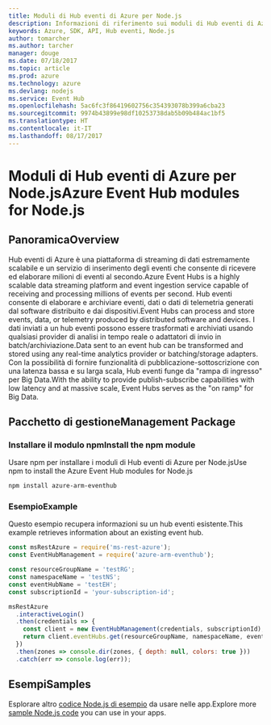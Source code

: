 ```yaml
---
title: Moduli di Hub eventi di Azure per Node.js
description: Informazioni di riferimento sui moduli di Hub eventi di Azure per Node.js
keywords: Azure, SDK, API, Hub eventi, Node.js
author: tomarcher
ms.author: tarcher
manager: douge
ms.date: 07/18/2017
ms.topic: article
ms.prod: azure
ms.technology: azure
ms.devlang: nodejs
ms.service: Event Hub
ms.openlocfilehash: 5ac6fc3f86419602756c354393078b399a6cba23
ms.sourcegitcommit: 9974b43899e98df10253738dab5b09b484ac1bf5
ms.translationtype: HT
ms.contentlocale: it-IT
ms.lasthandoff: 08/17/2017
---
```

# <a name="azure-event-hub-modules-for-nodejs"></a><span data-ttu-id="e3472-104">Moduli di Hub eventi di Azure per Node.js</span><span class="sxs-lookup"><span data-stu-id="e3472-104">Azure Event Hub modules for Node.js</span></span>

## <a name="overview"></a><span data-ttu-id="e3472-105">Panoramica</span><span class="sxs-lookup"><span data-stu-id="e3472-105">Overview</span></span>
<span data-ttu-id="e3472-106">Hub eventi di Azure è una piattaforma di streaming di dati estremamente scalabile e un servizio di inserimento degli eventi che consente di ricevere ed elaborare milioni di eventi al secondo.</span><span class="sxs-lookup"><span data-stu-id="e3472-106">Azure Event Hubs is a highly scalable data streaming platform and event ingestion service capable of receiving and processing millions of events per second.</span></span> <span data-ttu-id="e3472-107">Hub eventi consente di elaborare e archiviare eventi, dati o dati di telemetria generati dal software distribuito e dai dispositivi.</span><span class="sxs-lookup"><span data-stu-id="e3472-107">Event Hubs can process and store events, data, or telemetry produced by distributed software and devices.</span></span> <span data-ttu-id="e3472-108">I dati inviati a un hub eventi possono essere trasformati e archiviati usando qualsiasi provider di analisi in tempo reale o adattatori di invio in batch/archiviazione.</span><span class="sxs-lookup"><span data-stu-id="e3472-108">Data sent to an event hub can be transformed and stored using any real-time analytics provider or batching/storage adapters.</span></span> <span data-ttu-id="e3472-109">Con la possibilità di fornire funzionalità di pubblicazione-sottoscrizione con una latenza bassa e su larga scala, Hub eventi funge da "rampa di ingresso" per Big Data.</span><span class="sxs-lookup"><span data-stu-id="e3472-109">With the ability to provide publish-subscribe capabilities with low latency and at massive scale, Event Hubs serves as the "on ramp" for Big Data.</span></span>

## <a name="management-package"></a><span data-ttu-id="e3472-110">Pacchetto di gestione</span><span class="sxs-lookup"><span data-stu-id="e3472-110">Management Package</span></span>

### <a name="install-the-npm-module"></a><span data-ttu-id="e3472-111">Installare il modulo npm</span><span class="sxs-lookup"><span data-stu-id="e3472-111">Install the npm module</span></span> 

<span data-ttu-id="e3472-112">Usare npm per installare i moduli di Hub eventi di Azure per Node.js</span><span class="sxs-lookup"><span data-stu-id="e3472-112">Use npm to install the Azure Event Hub modules for Node.js</span></span>

```bash
npm install azure-arm-eventhub
```

### <a name="example"></a><span data-ttu-id="e3472-113">Esempio</span><span class="sxs-lookup"><span data-stu-id="e3472-113">Example</span></span>

<span data-ttu-id="e3472-114">Questo esempio recupera informazioni su un hub eventi esistente.</span><span class="sxs-lookup"><span data-stu-id="e3472-114">This example retrieves information about an existing event hub.</span></span>

```javascript
const msRestAzure = require('ms-rest-azure');
const EventHubManagement = require('azure-arm-eventhub');

const resourceGroupName = 'testRG';
const namespaceName = 'testNS';
const eventHubName = 'testEH';
const subscriptionId = 'your-subscription-id';

msRestAzure
  .interactiveLogin()
  .then(credentials => {
    const client = new EventHubManagement(credentials, subscriptionId);
    return client.eventHubs.get(resourceGroupName, namespaceName, eventHubName);
  })
  .then(zones => console.dir(zones, { depth: null, colors: true }))
  .catch(err => console.log(err));
```

## <a name="samples"></a><span data-ttu-id="e3472-115">Esempi</span><span class="sxs-lookup"><span data-stu-id="e3472-115">Samples</span></span>

<span data-ttu-id="e3472-116">Esplorare altro [codice Node.js di esempio](https://azure.microsoft.com/resources/samples/?platform=nodejs) da usare nelle app.</span><span class="sxs-lookup"><span data-stu-id="e3472-116">Explore more [sample Node.js code](https://azure.microsoft.com/resources/samples/?platform=nodejs) you can use in your apps.</span></span>
